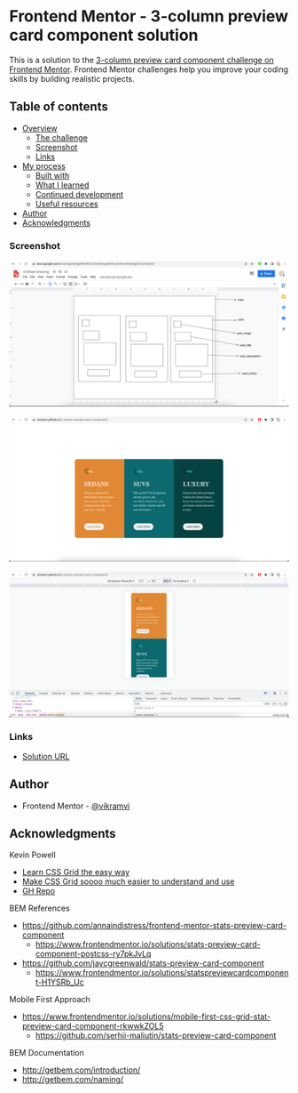 # Frontend Mentor - 3-column preview card component solution

This is a solution to the [3-column preview card component challenge on Frontend Mentor](https://www.frontendmentor.io/challenges/3column-preview-card-component-pH92eAR2-). Frontend Mentor challenges help you improve your coding skills by building realistic projects.

## Table of contents

- [Overview](#overview)
  - [The challenge](#the-challenge)
  - [Screenshot](#screenshot)
  - [Links](#links)
- [My process](#my-process)
  - [Built with](#built-with)
  - [What I learned](#what-i-learned)
  - [Continued development](#continued-development)
  - [Useful resources](#useful-resources)
- [Author](#author)
- [Acknowledgments](#acknowledgments)

### Screenshot

![Google Drawing](./screenshots/drawing.png)

![Desktop Preview](./screenshots/desktop.png)

![Mobile Preview](./screenshots/mobile.png)

### Links

- [Solution URL ](https://vikramvi.github.io/3-column-preview-card-component/)

## Author

- Frontend Mentor - [@vikramvi](https://www.frontendmentor.io/profile/vikramvi)

## Acknowledgments

Kevin Powell

- [Learn CSS Grid the easy way](https://www.youtube.com/watch?v=rg7Fvvl3taU&t=22s&ab_channel=KevinPowell)
- [Make CSS Grid soooo much easier to understand and use](https://www.youtube.com/watch?v=m04RkJwzFgE&list=PL4-IK0AVhVjM41-Ezm5tmESVchNEi7aZU&index=3&t=153s&ab_channel=KevinPowell)
- [GH Repo](https://github.com/kevin-powell/learn-grid-the-easy-way)

BEM References

- https://github.com/annaindistress/frontend-mentor-stats-preview-card-component
  - https://www.frontendmentor.io/solutions/stats-preview-card-component-postcss-ry7pkJvLq
- https://github.com/jaycgreenwald/stats-preview-card-component
  - https://www.frontendmentor.io/solutions/statspreviewcardcomponent-H1YSRb_Uc

Mobile First Approach

- https://www.frontendmentor.io/solutions/mobile-first-css-grid-stat-preview-card-component-rkwwkZOL5
  - https://github.com/serhii-maliutin/stats-preview-card-component

BEM Documentation

- http://getbem.com/introduction/
- http://getbem.com/naming/
